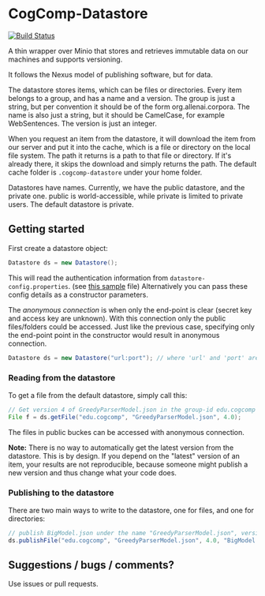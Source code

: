 # CogComp-Datastore
[![Build Status](https://semaphoreci.com/api/v1/cogcomp/cogcomp-datastore/branches/master/badge.svg)](https://semaphoreci.com/cogcomp/cogcomp-datastore)

A thin wrapper over Minio that stores and retrieves immutable data on our machines and supports versioning.

It follows the Nexus model of publishing software, but for data. 

The datastore stores items, which can be files or directories. Every item belongs to a group, and has a name and a version. 
The group is just a string, but per convention it should be of the form org.allenai.corpora. The name is also just a string, but it should be CamelCase, for example WebSentences. The version is just an integer.

When you request an item from the datastore, it will download the item from our server and put it into the cache, which
is a file or directory on the local file system. The path it returns is a path to that file or directory.
If it's already there, it skips the download and simply returns the path. The default cache folder is 
`.cogcomp-datastore` under your home folder. 

Datastores have names. Currently, we have the public datastore, and the private one. public is world-accessible,
while private is limited to private users. The default datastore is private.

## Getting started

First create a datastore object: 

```java 
Datastore ds = new Datastore();
```

This will read the authentication information from `datastore-config.properties`. (see [this sample](src/main/resources/datastore-config-sample.properties) file)
Alternatively you can pass these config details as a constructor parameters. 

The *anonymous connection* is when only the end-point is clear (secret key and access key are unknown).
With this connection only the public files/folders could be accessed. 
Just like the previous case, specifying only the end-point point in the constructor would result in anonymous connection.  

```java
Datastore ds = new Datastore("url:port"); // where 'url' and 'port' are replaced your server's information
```


### Reading from the datastore

To get a file from the default datastore, simply call this:
```java 
// Get version 4 of GreedyParserModel.json in the group-id edu.cogcomp
File f = ds.getFile("edu.cogcomp", "GreedyParserModel.json", 4.0);
```

The files in public buckes can be accessed with anonymous connection. 

**Note:** There is no way to automatically get the latest version from the datastore. 
This is by design. If you depend on the "latest" version of an item, your results are not reproducible, because 
someone might publish a new version and thus change what your code does.

### Publishing to the datastore

There are two main ways to write to the datastore, one for files, and one for directories:
```java
// publish BigModel.json under the name "GreedyParserModel.json", version 4
ds.publishFile("edu.cogcomp", "GreedyParserModel.json", 4.0, "BigModel.json");
```
 
## Suggestions / bugs / comments? 
 
Use issues or pull requests. 
 
